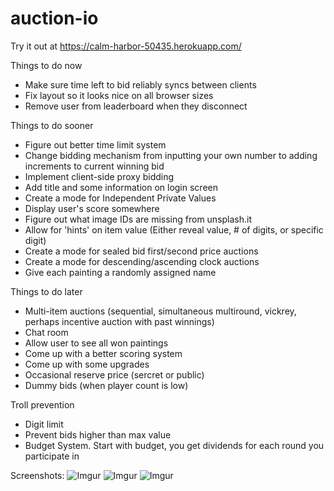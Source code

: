 # auction-io

Try it out at https://calm-harbor-50435.herokuapp.com/

Things to do now
- Make sure time left to bid reliably syncs between clients
- Fix layout so it looks nice on all browser sizes
- Remove user from leaderboard when they disconnect

Things to do sooner
- Figure out better time limit system
- Change bidding mechanism from inputting your own number to adding increments to current winning bid
- Implement client-side proxy bidding
- Add title and some information on login screen
- Create a mode for Independent Private Values
- Display user's score somewhere
- Figure out what image IDs are missing from unsplash.it
- Allow for 'hints' on item value (Either reveal value, # of digits, or specific digit)
- Create a mode for sealed bid first/second price auctions
- Create a mode for descending/ascending clock auctions
- Give each painting a randomly assigned name

Things to do later
- Multi-item auctions (sequential, simultaneous multiround, vickrey, perhaps incentive auction with past winnings)
- Chat room
- Allow user to see all won paintings
- Come up with a better scoring system
- Come up with some upgrades
- Occasional reserve price (sercret or public)
- Dummy bids (when player count is low)


Troll prevention
- Digit limit
- Prevent bids higher than max value
- Budget System. Start with budget, you get dividends for each round you participate in

Screenshots:
![Imgur](http://i.imgur.com/VqpztTS.png)
![Imgur](http://i.imgur.com/AAWGnm5.png)
![Imgur](http://i.imgur.com/2vgi3Rd.png)
